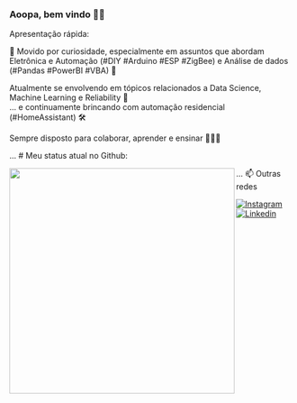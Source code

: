 ### Aoopa, bem vindo 🤟🏽

Apresentação rápida:

🧐 Movido por curiosidade, especialmente em assuntos que abordam Eletrônica e Automação (#DIY #Arduino #ESP #ZigBee) e Análise de dados (#Pandas #PowerBI #VBA) 🧪

Atualmente se envolvendo em tópicos relacionados a Data Science, Machine Learning e Reliability 🤯 </br>
... e continuamente brincando com automação residencial (#HomeAssistant) 🛠

Sempre disposto para colaborar, aprender e ensinar 👩🏽‍🦲

... # Meu status atual no Github:

<center>
		<tr>
			<td>
				<img width="400px" align="left" src="https://github-readme-stats.vercel.app/api/top-langs/?username=feliperafaeldamiani&hide=html&layout=compact&theme=buefy"/>
			</td>
		</tr>
</center>
<tr></tr>
... 📫 Outras redes 

[![Instagram](https://icon-icons.com/icons2/2428/PNG/48/instagram_black_logo_icon_147122.png)](https://www.instagram.com/feliperafael.damiani/)    [![Linkedin](https://icon-icons.com/icons2/652/PNG/32/linkedin_icon-icons.com_59873.png)](https://www.linkedin.com/in/felipedamiani/)


<!--
[<img src="https://img.shields.io/badge/-LinkedIn-blue?style=flat-square&logo=Linkedin&logoColor=white&link=https://www.linkedin.com/in/felipedamiani" height="22" title="LinkedIn" />](https://www.linkedin.com/in/felipedamiani) 
[<img src="https://img.shields.io/badge/-Instagram-purple?style=flat-square&logo=Instagram&logoColor=white&link=https://www.instagram.com/feliperafael.damiani/" height="22" title="Instagram" />](https://www.instagram.com/feliperafael.damiani)
-->


<!--

**feliperafaeldamiani/feliperafaeldamiani** is a ✨ _special_ ✨ repository because its `README.md` (this file) appears on your GitHub profile.


Here are some ideas to get you started:

- 🔭 I’m currently working on ...
- 🌱 I’m currently learning ...
- 👯 I’m looking to collaborate on ...
- 🤔 I’m looking for help with ...
- 💬 Ask me about ...
- 📫 How to reach me: ...
- 😄 Pronouns: ...
- ⚡ Fun fact: ...
-->
